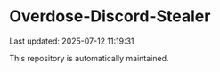 # Overdose-Discord-Stealer

Last updated: 2025-07-12 11:19:31

This repository is automatically maintained.
